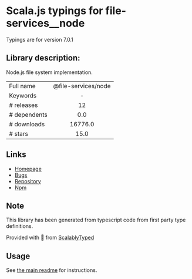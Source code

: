 
# Scala.js typings for file-services__node

Typings are for version 7.0.1

## Library description:
Node.js file system implementation.

|                    |                 |
| ------------------ | :-------------: |
| Full name          | @file-services/node |
| Keywords           | - |
| # releases         | 12 |
| # dependents       | 0.0 |
| # downloads        | 16776.0 |
| # stars            | 15.0 |

## Links
- [Homepage](https://github.com/wixplosives/file-services)
- [Bugs](https://github.com/wixplosives/file-services/issues)
- [Repository](https://github.com/wixplosives/file-services/tree/master)
- [Npm](https://www.npmjs.com/package/%40file-services%2Fnode)
    


## Note
This library has been generated from typescript code from first party type definitions.

Provided with :purple_heart: from [ScalablyTyped](https://github.com/oyvindberg/ScalablyTyped)

## Usage
See [the main readme](../../readme.md) for instructions.


